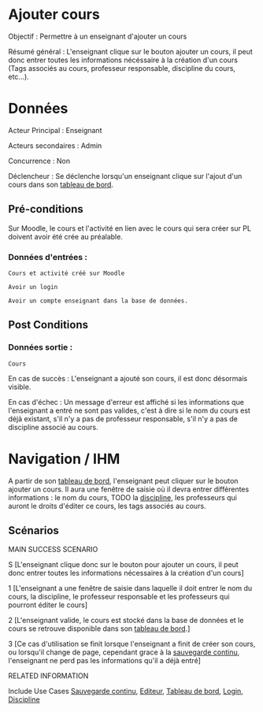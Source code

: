 # Ajouter cours

Objectif : Permettre à un enseignant d'ajouter un cours

Résumé général : L'enseignant clique sur le bouton ajouter un cours, il peut donc entrer toutes les informations nécéssaire à la création d'un cours (Tags associés au cours, professeur responsable, discipline du cours, etc...).


# Données

Acteur Principal : Enseignant

Acteurs secondaires : Admin

Concurrence : Non

Déclencheur : Se déclenche lorsqu'un enseignant clique sur l'ajout d'un cours dans son [tableau de bord](../utilisateur/tableaudebord.md).


## Pré-conditions

Sur Moodle, le cours et l'activité en lien avec le cours qui sera créer sur PL doivent avoir été crée au préalable.

### Données d'entrées :
	
    Cours et activité créé sur Moodle

    Avoir un login

    Avoir un compte enseignant dans la base de données.

## Post Conditions

### Données sortie :

	Cours

En cas de succès : L'enseignant a ajouté son cours, il est donc désormais visible.

En cas d'échec : Un message d'erreur est affiché si les informations que l'enseignant a entré ne sont pas valides, c'est à dire si  le nom du cours est déjà existant, s'il n'y a pas de professeur responsable, s'il n'y a pas de discipline associé au cours.

# Navigation / IHM 

A partir de son [tableau de bord](../utilisateur/tableaudebord.md), l'enseignant peut cliquer sur le bouton ajouter un cours. Il aura une fenêtre de saisie où il devra entrer différentes informations : le nom du cours, TODO la [discipline](./creerdiscipline.md), les professeurs qui auront le droits d'éditer ce cours, les tags associés au cours.

## Scénarios

MAIN SUCCESS SCENARIO

S	[L'enseignant clique donc sur le bouton pour ajouter un cours, il peut donc entrer toutes les informations nécessaires à la création d'un cours]

1	[L'enseignant a une fenêtre de saisie dans laquelle il doit entrer le nom du cours, la discipline, le professeur responsable et les professeurs qui pourront éditer le cours]

2	[L'enseignant valide, le cours est stocké dans la base de données et le cours se retrouve disponible dans son [tableau de bord](../utilisateur/tableaudebord.md).]

3   [Ce cas d'utilisation se finit lorsque l'enseignant a finit de créer son cours, ou lorsqu'il change de page, cependant grace à la [sauvegarde continu](../../concept/zonetampon.md), l'enseignant ne perd pas les informations qu'il a déjà entré]




RELATED INFORMATION

Include Use Cases	[Sauvegarde continu](../../concept/zonetampon.md), [Editeur](../../concept/editeurdechamps.md), [Tableau de bord](../utilisateur/tableaudebord.md), [Login](../utilisateur/login.md), [Discipline](./creerdiscipline.md)



<!--- 
Author : Raphael
Validator : 
-->
